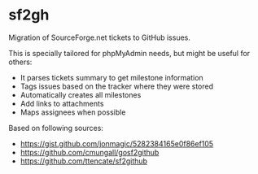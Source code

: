 # sf2gh
Migration of SourceForge.net tickets to GitHub issues.

This is specially tailored for phpMyAdmin needs, but might be useful for others:

* It parses tickets summary to get milestone information
* Tags issues based on the tracker where they were stored
* Automatically creates all milestones
* Add links to attachments
* Maps assignees when possible

Based on following sources:

* https://gist.github.com/jonmagic/5282384165e0f86ef105
* https://github.com/cmungall/gosf2github
* https://github.com/ttencate/sf2github
